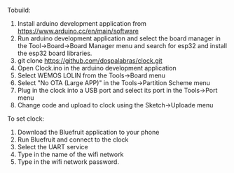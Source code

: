 Tobuild:

1) Install arduino development application from https://www.arduino.cc/en/main/software
2) Run arduino development application and select the board manager in the Tool->Board->Board Manager menu
   and search for esp32 and install the esp32 board libraries.
3) git clone https://github.com/dospalabras/clock.git
4) Open Clock.ino in the arduino development application
5) Select WEMOS LOLIN from the Tools->Board menu
6) Select "No OTA (Large APP)" in the Tools->Partition Scheme menu
7) Plug in the clock into a USB port and select its port in the Tools->Port menu
8) Change code and upload to clock using the Sketch->Uploade menu

To set clock:

1) Download the Bluefruit application to your phone
2) Run Bluefruit and connect to the clock
3) Select the UART service
4) Type in the name of the wifi network
5) Type in the wifi network password.
